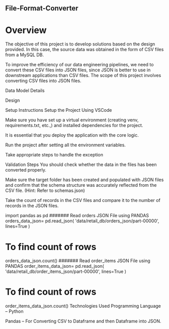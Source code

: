 ## File-Format-Converter
# Overview


The objective of this project is to develop solutions based on the design provided. In this case, the source data was obtained in the form of CSV files from a MySQL DB.

To improve the efficiency of our data engineering pipelines, we need to convert these CSV files into JSON files, since JSON is better to use in downstream applications than CSV files. The scope of this project involves converting CSV files into JSON files.

Data Model Details

Design

Setup Instructions
Setup the Project Using VSCode

Make sure you have set up a virtual environment (creating venv, requirements.txt, etc.,) and installed dependencies for the project.

It is essential that you deploy the application with the core logic.

Run the project after setting all the environment variables.

Take appropriate steps to handle the exception



Validation Steps
You should check whether the data in the files has been converted properly.

Make sure the target folder has been created and populated with JSON files and confirm that the schema structure was accurately reflected from the CSV file. (Hint: Refer to schemas.json)

Take the count of records in the CSV files and compare it to the number of records in the JSON files.

import pandas as pd
####### Read orders JSON File using PANDAS
orders_data_json= pd.read_json(
    'data/retail_db/orders_json/part-00000',
    lines=True
)
# To find count of rows
orders_data_json.count()
####### Read order_items JSON File using PANDAS
order_items_data_json= pd.read_json(
    'data/retail_db/order_items_json/part-00000',
    lines=True
)
# To find count of rows
order_items_data_json.count()
Technologies Used
Programming Language – Python

Pandas – For Converting CSV to Dataframe and then Dataframe into JSON.

